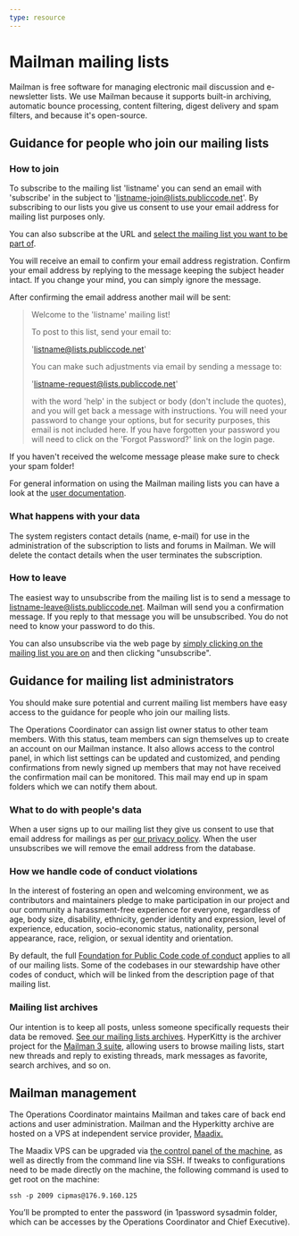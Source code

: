 ```yaml
---
type: resource
---
```


# Mailman mailing lists

Mailman is free software for managing electronic mail discussion and e-newsletter lists. We use Mailman because it supports built-in archiving, automatic bounce processing, content filtering, digest delivery and spam filters, and because it's open-source.

## Guidance for people who join our mailing lists

### How to join

To subscribe to the mailing list 'listname' you can send an email with 'subscribe' in the subject to 'listname-join@lists.publiccode.net'. By subscribing to our lists you give us consent to use your email address for mailing list purposes only.

You can also subscribe at the URL and [select the mailing list you want to be part of](https://lists.publiccode.net/mailman/postorius/lists/?all-lists).

You will receive an email to confirm your email address registration. Confirm your email address by replying to the message keeping the subject header intact. If you change your mind, you can simply ignore the message.

After confirming the email address another mail will be sent:
> Welcome to the 'listname' mailing list!
>
> To post to this list, send your email to:
>
> 'listname@lists.publiccode.net'
>
> You can make such adjustments via email by sending a message to:
>
> 'listname-request@lists.publiccode.net'
>
> with the word 'help' in the subject or body (don't include the quotes), and you will get back a message with instructions. You will need your password to change your options, but for security purposes, this email is not included here. If you have forgotten your password you will need to click on the 'Forgot Password?' link on the login page.

If you haven't received the welcome message please make sure to check your spam folder!

For general information on using the Mailman mailing lists you can have a look at the [user documentation](https://docs.mailman3.org/en/latest/userguide.html).

### What happens with your data

The system registers contact details (name, e-mail) for use in the administration of the subscription to lists and forums in Mailman. We will delete the contact details when the user terminates the subscription.

### How to leave

The easiest way to unsubscribe from the mailing list is to send a message to listname-leave@lists.publiccode.net. Mailman will send you a confirmation message. If you reply to that message you will be unsubscribed. You do not need to know your password to do this.

You can also unsubscribe via the web page by [simply clicking on the mailing list you are on]( https://lists.publiccode.net/mailman/postorius/lists/?all-lists) and then clicking "unsubscribe".

## Guidance for mailing list administrators

You should make sure potential and current mailing list members have easy access to the guidance for people who join our mailing lists.

The Operations Coordinator can assign list owner status to other team members. With this status, team members can sign themselves up to create an account on our Mailman instance. It also allows access to the control panel, in which list settings can be updated and customized, and pending confirmations from newly signed up members that may not have received the confirmation mail can be monitored. This mail may end up in spam folders which we can notify them about.

### What to do with people's data

When a user signs up to our mailing list they give us consent to use that email address for mailings as per [our privacy policy](../../organization/privacy.md). When the user unsubscribes we will remove the email address from the database.

### How we handle code of conduct violations

In the interest of fostering an open and welcoming environment, we as contributors and maintainers pledge to make participation in our project and our community a harassment-free experience for everyone, regardless of age, body size, disability, ethnicity, gender identity and expression, level of experience, education, socio-economic status, nationality, personal appearance, race, religion, or sexual identity and orientation.

By default, the full [Foundation for Public Code code of conduct](../../CODE_OF_CONDUCT.md) applies to all of our mailing lists. Some of the codebases in our stewardship have other codes of conduct, which will be linked from the description page of that mailing list.

### Mailing list archives

Our intention is to keep all posts, unless someone specifically requests their data be removed. [See our mailing lists archives](https://lists.publiccode.net/hyperkitty/hyperkitty/). HyperKitty is the archiver project for the [Mailman 3 suite](https://docs.mailman3.org/en/latest/), allowing users to browse mailing lists, start new threads and reply to existing threads, mark messages as favorite, search archives, and so on.

## Mailman management

The Operations Coordinator maintains Mailman and takes care of back end actions and user administration. Mailman and the Hyperkitty archive are hosted on a VPS at independent service provider, [Maadix.](https://maadix.net/en)

The Maadix VPS can be upgraded via [the control panel of the machine](https://nextcloud-publiccode.maadix.org/cpanel/), as well as directly from the command line via SSH. If tweaks to configurations need to be made directly on the machine, the following command is used to get root on the machine:

`ssh -p 2009 cipmas@176.9.160.125`

You’ll be prompted to enter the password (in 1password sysadmin folder, which can be accesses by the Operations Coordinator and Chief Executive).

